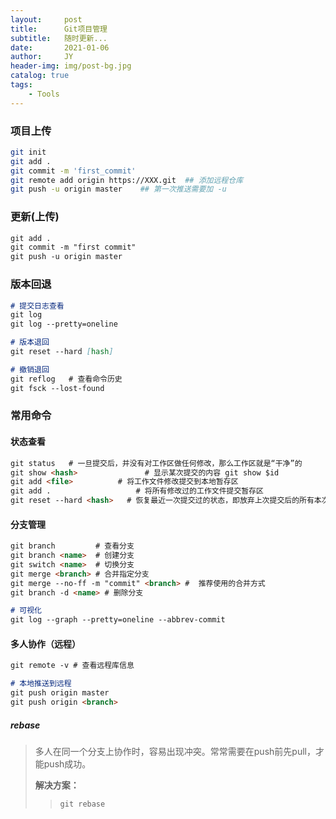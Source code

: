 ```yaml
---
layout:     post
title:      Git项目管理
subtitle:   随时更新...
date:       2021-01-06
author:     JY
header-img: img/post-bg.jpg
catalog: true
tags:
    - Tools
---
```


### 项目上传

```bash
git init
git add .
git commit -m 'first_commit'
git remote add origin https://XXX.git  ## 添加远程仓库
git push -u origin master    ## 第一次推送需要加 -u
```



### 更新(上传)

```markdown
git add .
git commit -m "first commit"
git push -u origin master
```



### 版本回退

```markdown
# 提交日志查看
git log 
git log --pretty=oneline

# 版本退回
git reset --hard [hash]

# 撤销退回
git reflog   # 查看命令历史
git fsck --lost-found
```



### 常用命令

#### 状态查看

```markdown
git status   # 一旦提交后，并没有对工作区做任何修改，那么工作区就是“干净”的
git show <hash>				  # 显示某次提交的内容 git show $id
git add <file> 			# 将工作文件修改提交到本地暂存区
git add . 					# 将所有修改过的工作文件提交暂存区
git reset --hard <hash>   # 恢复最近一次提交过的状态，即放弃上次提交后的所有本次修改

```

#### 分支管理

```markdown
git branch         # 查看分支 
git branch <name>  # 创建分支
git switch <name>  # 切换分支
git merge <branch> # 合并指定分支
git merge --no-ff -m "commit" <branch> #  推荐使用的合并方式
git branch -d <name> # 删除分支

# 可视化
git log --graph --pretty=oneline --abbrev-commit

```



#### 多人协作（远程）

```markdown
git remote -v # 查看远程库信息

# 本地推送到远程
git push origin master  
git push origin <branch>
```

##### rebase

> 多人在同一个分支上协作时，容易出现冲突。常常需要在push前先pull，才能push成功。
>
> **解决方案：**
>
> > ```
> > git rebase
> > ```

